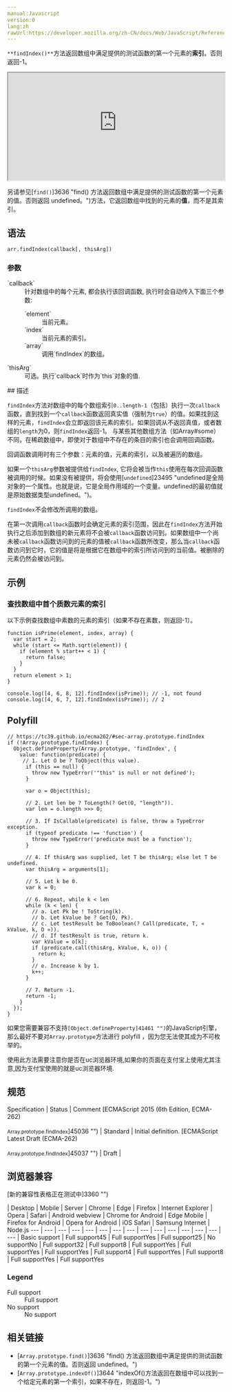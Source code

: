 ```yaml
---
manual:Javascript
version:0
lang:zh
rawUrl:https://developer.mozilla.org/zh-CN/docs/Web/JavaScript/Reference/Global_Objects/Array/findIndex
---
```






`**findIndex()**`方法返回数组中满足提供的测试函数的第一个元素的**索引**。否则返回-1。

<iframe src='https://interactive-examples.mdn.mozilla.net/pages/js/array-findindex.html' width='100%' height='250'></iframe>


另请参见[`find()`]3636 "find() 方法返回数组中满足提供的测试函数的第一个元素的值。否则返回 undefined。")方法，它返回数组中找到的元素的**值**，而不是其索引。


## 语法<a name="Syntax"></a>

```
arr.findIndex(callback[, thisArg])
```

### 参数<a name="Parameters"></a>
<dl><dt id=''>`callback`</dt><dd>针对数组中的每个元素, 都会执行该回调函数, 执行时会自动传入下面三个参数:<dl><dt id=''>`element`</dt><dd>当前元素。</dd><dt id=''>`index`</dt><dd>当前元素的索引。</dd><dt id=''>`array`</dt><dd>调用`findIndex`的数组。</dd></dl></dd><dt id=''>`thisArg`</dt><dd>可选。执行`callback`时作为`this`对象的值.</dd></dl>
## 描述<a name="Description"></a>


`findIndex`方法对数组中的每个数组索引`0..length-1`（包括）执行一次`callback`函数，直到找到一个`callback`函数返回真实值（强制为`true`）的值。如果找到这样的元素，`findIndex`会立即返回该元素的索引。如果回调从不返回真值，或者数组的`length`为0，则`findIndex`返回-1。 与某些其他数组方法（如Array#some）不同，在稀疏数组中，即使对于数组中不存在的条目的索引也会调用回调函数。



回调函数调用时有三个参数：元素的值，元素的索引，以及被遍历的数组。



如果一个`thisArg`参数被提供给`findIndex`, 它将会被当作`this`使用在每次回调函数被调用的时候。如果没有被提供，将会使用[`undefined`]23495 "undefined是全局对象的一个属性。也就是说，它是全局作用域的一个变量。undefined的最初值就是原始数据类型undefined。")。



`findIndex`不会修改所调用的数组。



在第一次调用`callback`函数时会确定元素的索引范围，因此在`findIndex`方法开始执行之后添加到数组的新元素将不会被`callback`函数访问到。如果数组中一个尚未被`callback`函数访问到的元素的值被`callback`函数所改变，那么当`callback`函数访问到它时，它的值是将是根据它在数组中的索引所访问到的当前值。被删除的元素仍然会被访问到。


## 示例<a name="Examples"></a>

### 查找数组中首个质数元素的索引<a name="Example:_Testing_size_of_all_array_elements"></a>


以下示例查找数组中素数的元素的索引（如果不存在素数，则返回-1）。


```
function isPrime(element, index, array) {
  var start = 2;
  while (start <= Math.sqrt(element)) {
    if (element % start++ < 1) {
      return false;
    }
  }
  return element > 1;
}

console.log([4, 6, 8, 12].findIndex(isPrime)); // -1, not found
console.log([4, 6, 7, 12].findIndex(isPrime)); // 2
```

## Polyfill<a name="Polyfill"></a>

```
// https://tc39.github.io/ecma262/#sec-array.prototype.findIndex
if (!Array.prototype.findIndex) {
  Object.defineProperty(Array.prototype, 'findIndex', {
    value: function(predicate) {
     // 1. Let O be ? ToObject(this value).
      if (this == null) {
        throw new TypeError('"this" is null or not defined');
      }

      var o = Object(this);

      // 2. Let len be ? ToLength(? Get(O, "length")).
      var len = o.length >>> 0;

      // 3. If IsCallable(predicate) is false, throw a TypeError exception.
      if (typeof predicate !== 'function') {
        throw new TypeError('predicate must be a function');
      }

      // 4. If thisArg was supplied, let T be thisArg; else let T be undefined.
      var thisArg = arguments[1];

      // 5. Let k be 0.
      var k = 0;

      // 6. Repeat, while k < len
      while (k < len) {
        // a. Let Pk be ! ToString(k).
        // b. Let kValue be ? Get(O, Pk).
        // c. Let testResult be ToBoolean(? Call(predicate, T, « kValue, k, O »)).
        // d. If testResult is true, return k.
        var kValue = o[k];
        if (predicate.call(thisArg, kValue, k, o)) {
          return k;
        }
        // e. Increase k by 1.
        k++;
      }

      // 7. Return -1.
      return -1;
    }
  });
}
```


如果您需要兼容不支持`[Object.defineProperty]41461 "")`的JavaScript引擎，那么最好不要对`Array.prototype`方法进行 polyfill ，因为您无法使其成为不可枚举的。



使用此方法需要注意你是否在uc浏览器环境,如果你的页面在支付宝上使用尤其注意,因为支付宝使用的就是uc浏览器环境.


## 规范<a name="规范"></a>

Specification | Status | Comment 
[ECMAScript 2015 (6th Edition, ECMA-262)<br></br><small>Array.prototype.findIndex</small>]45036 "") | Standard | Initial definition. 
[ECMAScript Latest Draft (ECMA-262)<br></br><small>Array.prototype.findIndex</small>]45037 "") | Draft |  


## 浏览器兼容<a name="浏览器兼容"></a>
[新的兼容性表格正在测试中<i></i>]3360 "")

 | <abbr>Desktop<i></i></abbr> | <abbr>Mobile<i></i></abbr> | <abbr>Server<i></i></abbr> 
 | <abbr>Chrome<i></i></abbr> | <abbr>Edge<i></i></abbr> | <abbr>Firefox<i></i></abbr> | <abbr>Internet Explorer<i></i></abbr> | <abbr>Opera<i></i></abbr> | <abbr>Safari<i></i></abbr> | <abbr>Android webview<i></i></abbr> | <abbr>Chrome for Android<i></i></abbr> | <abbr>Edge Mobile<i></i></abbr> | <abbr>Firefox for Android<i></i></abbr> | <abbr>Opera for Android<i></i></abbr> | <abbr>iOS Safari<i></i></abbr> | <abbr>Samsung Internet<i></i></abbr> | <abbr>Node.js<i></i></abbr> 
 ---  |  ---  |  ---  |  ---  |  ---  |  ---  |  ---  |  ---  |  ---  |  ---  |  ---  |  ---  |  ---  |  ---  |  ---  | 
Basic support | <abbr>Full support</abbr>45 | <abbr>Full support</abbr>Yes | <abbr>Full support</abbr>25 | <abbr>No support</abbr>No | <abbr>Full support</abbr>32 | <abbr>Full support</abbr>8 | <abbr>Full support</abbr>Yes | <abbr>Full support</abbr>Yes | <abbr>Full support</abbr>Yes | <abbr>Full support</abbr>4 | <abbr>Full support</abbr>Yes | <abbr>Full support</abbr>8 | <abbr>Full support</abbr>Yes | <abbr>Full support</abbr>Yes 


### Legend<a name="Legend"></a>
<dl><dt id=''><abbr>Full support</abbr></dt><dd>Full support</dd><dt id=''><abbr>No support</abbr></dt><dd>No support</dd></dl>

## 相关链接<a name="See_also"></a>

* [`Array.prototype.find()`]3636 "find() 方法返回数组中满足提供的测试函数的第一个元素的值。否则返回 undefined。")
* [`Array.prototype.indexOf()`]3644 "indexOf()方法返回在数组中可以找到一个给定元素的第一个索引，如果不存在，则返回-1。")



